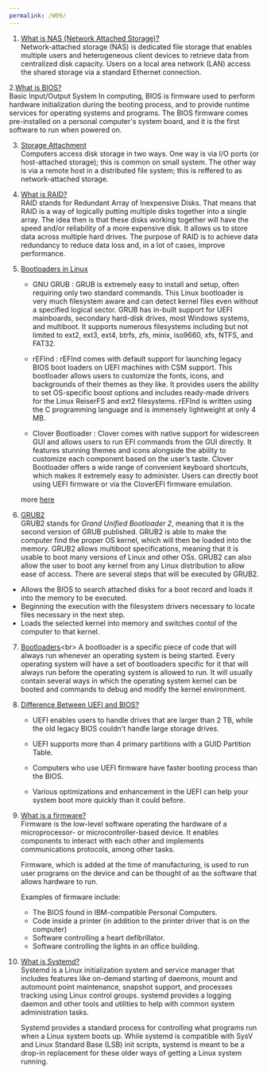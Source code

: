 ```yaml
---
permalink: /W09/
---
```


1. [What is NAS (Network Attached Storage)?](https://www.youtube.com/watch?v=3yZDDr0JKVc)<br>
    Network-attached storage (NAS) is dedicated file storage that enables multiple users and heterogeneous client devices to retrieve data from centralized disk capacity. 
    Users on a local area network (LAN) access the shared storage via a standard Ethernet connection.

2.[What is BIOS?](https://www.youtube.com/watch?v=ncUmWthHrU0)<br>
    Basic Input/Output System 
    In computing, BIOS is firmware used to perform hardware initialization during the booting process, and to provide runtime services for operating systems and programs. 
    The BIOS firmware comes pre-installed on a personal computer's system board, and it is the first software to run when powered on.


3. [Storage Attachment](http://www.faadooengineers.com/online-study/post/cse/operating-system/275/disk-attachment)<br>
Computers access disk storage in two ways. One way is via I/O ports (or host-attached storage);
this is common on small system. The other way is via a remote host in a distributed file system; 
this is reffered to as network-attached storage.

4. [What is RAID?](https://www.youtube.com/watch?v=Aa0RTgxJJy8)<br>
    RAID stands for Redundant Array of Inexpensive Disks. That means that RAID is a way of logically putting multiple disks together into a single array. The idea then is that these disks working together will have the speed and/or reliability of a more expensive disk. It allows us to store data across multiple hard drives. 
    The purpose of RAID is to achieve data redundancy to reduce data loss and, in a lot of cases, improve performance.
    
5. [Bootloaders in Linux](https://www.youtube.com/watch?v=I-hyCLMht70)<br>
    - GNU GRUB : GRUB is extremely easy to install and setup, often requiring only two standard commands. This Linux bootloader is very much filesystem aware and can detect kernel files even without a specified logical sector.
    GRUB has in-built support for UEFI mainboards, secondary hard-disk drives, most Windows systems, and multiboot.
    It supports numerous filesystems including but not limited to ext2, ext3, ext4, btrfs, zfs, minix, iso9660, xfs, NTFS, and FAT32.

    - rEFInd : rEFInd comes with default support for launching legacy BIOS boot loaders on UEFI machines with CSM support. This bootloader allows users to customize the fonts, icons, and backgrounds of their themes as they like. It provides users the ability to set OS-specific boost options and includes ready-made drivers for the Linux ReiserFS and ext2 filesystems. rEFInd is written using the C programming language and is immensely lightweight at only 4 MB.
   
    - Clover Bootloader : Clover comes with native support for widescreen GUI and allows users to run EFI commands from the GUI directly. It features stunning themes and icons alongside the ability to customize each component based on the user’s taste. Clover Bootloader offers a wide range of convenient keyboard shortcuts, which makes it extremely easy to administer. Users can directly boot using UEFI firmware or via the CloverEFI firmware emulation.
    
    more [here](https://www.ubuntupit.com/best-linux-bootloader-for-home-and-embedded-systems/)

6. [GRUB2](https://opensource.com/article/17/2/linux-boot-and-startup)<br>
GRUB2 stands for *Grand Unified Bootloader 2*, meaning that it is the second version of GRUB published. GRUB2 is able to make the computer find the proper OS kernel, which will then be loaded into the memory. GRUB2 allows multiboot specifications, meaning that it is usable to boot many versions of Linux and other OSs. GRUB2 can also allow the user to boot any kernel from any Linux distribution to allow ease of access. There are several steps that will be executed by GRUB2.
* Allows the BIOS to search attached disks for a boot record and loads it into the memory to be executed.
* Beginning the execution with the filesystem drivers necessary to locate files necessary in the next step.
* Loads the selected kernel into memory and switches contol of the computer to that kernel.

7. [Bootloaders](https://www.cs.tau.ac.il/telux/lin-club_files/linux-boot/slide0002.htm#:~:text=Bootloader%20is%20a%20piece%20of,any%20operating%20system%20is%20running.&text=Bootloaders%20usually%20contain%20several%20ways,will%20concentrate%20on%20Linux%20bootloaders.)<br>
A bootloader is a specific piece of code that will always run whenever an operating system is being started. 
Every operating system will have a set of bootloaders specific for it that will always run before the operating system is allowed to run. 
It will usually contain several ways in which the operating system kernel can be booted and commands to debug and modify the kernel environment.

8. [Difference Between UEFI and BIOS?](https://www.youtube.com/watch?v=zIYkol851dU)<br>

    - UEFI enables users to handle drives that are larger than 2 TB, while the old legacy BIOS couldn't handle large storage drives.

    - UEFI supports more than 4 primary partitions with a GUID Partition Table.

    - Computers who use UEFI firmware have faster booting process than the BIOS. 
    - Various optimizations and enhancement in the UEFI can help your system boot more quickly than it could before.
    
 9. [What is a firmware?](https://www.youtube.com/watch?v=3YfZcNUhBKY&t=105s)<br>
    Firmware is the low-level software operating the hardware of a microprocessor- or microcontroller-based device. It enables components to interact with each other and implements communications protocols, among other tasks.

    Firmware, which is added at the time of manufacturing, is used to run user programs on the device and can be thought of as the software that allows hardware to run.

    Examples of firmware include:
    - The BIOS found in IBM-compatible Personal Computers.
    - Code inside a printer (in addition to the printer driver that is on the computer)
    - Software controlling a heart defibrillator.
    - Software controlling the lights in an office building.
    

10. [What is Systemd?](https://www.youtube.com/watch?v=AtEqbYTLHfs)<br>
    Systemd is a Linux initialization system and service manager that includes features like on-demand starting of daemons, mount and automount point maintenance, snapshot support, and processes tracking using Linux control groups. 
    systemd provides a logging daemon and other tools and utilities to help with common system administration tasks.

    Systemd provides a standard process for controlling what programs run when a Linux system boots up. While systemd is compatible with SysV and Linux Standard Base (LSB) init scripts, systemd is meant to be a drop-in replacement for these older ways of getting a Linux system running.
